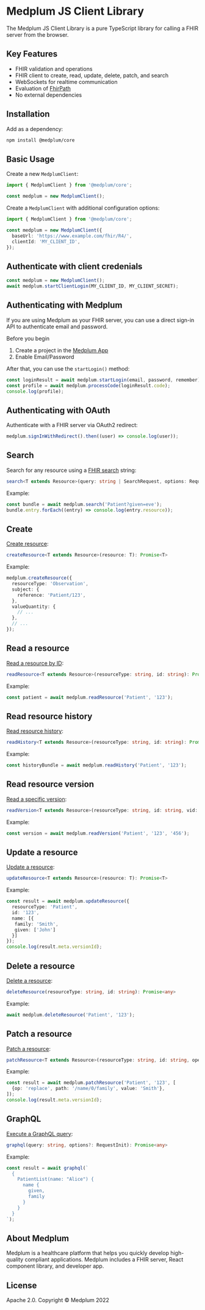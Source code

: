 # Medplum JS Client Library

The Medplum JS Client Library is a pure TypeScript library for calling a FHIR server from the browser.

## Key Features

- FHIR validation and operations
- FHIR client to create, read, update, delete, patch, and search
- WebSockets for realtime communication
- Evaluation of [FhirPath](https://hl7.org/fhirpath/N1/index.html)
- No external dependencies

## Installation

Add as a dependency:

```bash
npm install @medplum/core
```

## Basic Usage

Create a new `MedplumClient`:

```ts
import { MedplumClient } from '@medplum/core';

const medplum = new MedplumClient();
```

Create a `MedplumClient` with additional configuration options:

```ts
import { MedplumClient } from '@medplum/core';

const medplum = new MedplumClient({
  baseUrl: 'https://www.example.com/fhir/R4/',
  clientId: 'MY_CLIENT_ID',
});
```

## Authenticate with client credenials

```ts
const medplum = new MedplumClient();
await medplum.startClientLogin(MY_CLIENT_ID, MY_CLIENT_SECRET);
```

## Authenticating with Medplum

If you are using Medplum as your FHIR server, you can use a direct sign-in API to authenticate email and password.

Before you begin

1. Create a project in the [Medplum App](https://app.medplum.com/)
2. Enable Email/Password

After that, you can use the `startLogin()` method:

```ts
const loginResult = await medplum.startLogin(email, password, remember);
const profile = await medplum.processCode(loginResult.code);
console.log(profile);
```

## Authenticating with OAuth

Authenticate with a FHIR server via OAuth2 redirect:

```ts
medplum.signInWithRedirect().then((user) => console.log(user));
```

## Search

Search for any resource using a [FHIR search](https://www.hl7.org/fhir/search.html) string:

```ts
search<T extends Resource>(query: string | SearchRequest, options: RequestInit = {}): ReadablePromise<Bundle<T>>
```

Example:

```ts
const bundle = await medplum.search('Patient?given=eve');
bundle.entry.forEach((entry) => console.log(entry.resource));
```

## Create

[Create resource](https://www.hl7.org/fhir/http.html#create):

```ts
createResource<T extends Resource>(resource: T): Promise<T>
```

Example:

```ts
medplum.createResource({
  resourceType: 'Observation',
  subject: {
    reference: 'Patient/123',
  },
  valueQuantity: {
    // ...
  },
  // ...
});
```

## Read a resource

[Read a resource by ID](https://www.hl7.org/fhir/http.html#read):

```ts
readResource<T extends Resource>(resourceType: string, id: string): Promise<T>
```

Example:

```ts
const patient = await medplum.readResource('Patient', '123');
```

## Read resource history

[Read resource history](https://www.hl7.org/fhir/http.html#history):

```ts
readHistory<T extends Resource>(resourceType: string, id: string): Promise<Bundle<T>>
```

Example:

```ts
const historyBundle = await medplum.readHistory('Patient', '123');
```

## Read resource version

[Read a specific version](https://www.hl7.org/fhir/http.html#vread):

```ts
readVersion<T extends Resource>(resourceType: string, id: string, vid: string): Promise<T>
```

Example:

```ts
const version = await medplum.readVersion('Patient', '123', '456');
```

## Update a resource

[Update a resource](https://www.hl7.org/fhir/http.html#update):

```ts
updateResource<T extends Resource>(resource: T): Promise<T>
```

Example:

```ts
const result = await medplum.updateResource({
  resourceType: 'Patient',
  id: '123',
  name: [{
   family: 'Smith',
   given: ['John']
  }]
});
console.log(result.meta.versionId);
```

## Delete a resource

[Delete a resource](https://www.hl7.org/fhir/http.html#delete):

```ts
deleteResource(resourceType: string, id: string): Promise<any>
```

Example:

```ts
await medplum.deleteResource('Patient', '123');
```

## Patch a resource

[Patch a resource](https://www.hl7.org/fhir/http.html#patch):

```ts
patchResource<T extends Resource>(resourceType: string, id: string, operations: Operation[]): Promise<T>
```

Example:

```ts
const result = await medplum.patchResource('Patient', '123', [
  {op: 'replace', path: '/name/0/family', value: 'Smith'},
]);
console.log(result.meta.versionId);
```

## GraphQL

[Execute a GraphQL query](https://www.hl7.org/fhir/graphql.html):

```ts
graphql(query: string, options?: RequestInit): Promise<any>
```

Example:

```ts
const result = await graphql(`
  {
    PatientList(name: "Alice") {
      name {
        given,
        family
      }
    }
  }
`);
```

## About Medplum

Medplum is a healthcare platform that helps you quickly develop high-quality compliant applications. Medplum includes a FHIR server, React component library, and developer app.

## License

Apache 2.0. Copyright &copy; Medplum 2022
